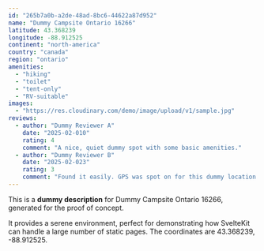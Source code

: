 ```yaml
---
id: "265b7a0b-a2de-48ad-8bc6-44622a87d952"
name: "Dummy Campsite Ontario 16266"
latitude: 43.368239
longitude: -88.912525
continent: "north-america"
country: "canada"
region: "ontario"
amenities:
  - "hiking"
  - "toilet"
  - "tent-only"
  - "RV-suitable"
images:
  - "https://res.cloudinary.com/demo/image/upload/v1/sample.jpg"
reviews:
  - author: "Dummy Reviewer A"
    date: "2025-02-010"
    rating: 4
    comment: "A nice, quiet dummy spot with some basic amenities."
  - author: "Dummy Reviewer B"
    date: "2025-02-023"
    rating: 3
    comment: "Found it easily. GPS was spot on for this dummy location."
---
```


This is a **dummy description** for Dummy Campsite Ontario 16266, generated for the proof of concept.

It provides a serene environment, perfect for demonstrating how SvelteKit can handle a large number of static pages. The coordinates are 43.368239, -88.912525.
